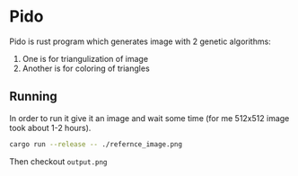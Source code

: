 # Pido

Pido is rust program which generates image with 2 genetic algorithms:

1. One is for triangulization of image
2. Another is for coloring of triangles

## Running

In order to run it give it an image and wait some time (for me 512x512 image took about 1-2 hours).

```sh
cargo run --release -- ./refernce_image.png
```

Then checkout `output.png`

